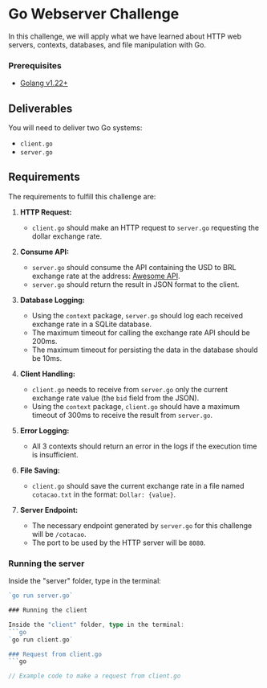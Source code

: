 # Go Webserver Challenge

In this challenge, we will apply what we have learned about HTTP web servers, contexts, databases, and file manipulation with Go.

### Prerequisites

- [Golang v1.22+](https://golang.org/) 

## Deliverables

You will need to deliver two Go systems:
- `client.go`
- `server.go`

## Requirements

The requirements to fulfill this challenge are:

1. **HTTP Request:**
   - `client.go` should make an HTTP request to `server.go` requesting the dollar exchange rate.

2. **Consume API:**
   - `server.go` should consume the API containing the USD to BRL exchange rate at the address: [Awesome API](https://economia.awesomeapi.com.br/json/last/USD-BRL).
   - `server.go` should return the result in JSON format to the client.

3. **Database Logging:**
   - Using the `context` package, `server.go` should log each received exchange rate in a SQLite database.
   - The maximum timeout for calling the exchange rate API should be 200ms.
   - The maximum timeout for persisting the data in the database should be 10ms.

4. **Client Handling:**
   - `client.go` needs to receive from `server.go` only the current exchange rate value (the `bid` field from the JSON).
   - Using the `context` package, `client.go` should have a maximum timeout of 300ms to receive the result from `server.go`.

5. **Error Logging:**
   - All 3 contexts should return an error in the logs if the execution time is insufficient.

6. **File Saving:**
   - `client.go` should save the current exchange rate in a file named `cotacao.txt` in the format: `Dollar: {value}`.

7. **Server Endpoint:**
   - The necessary endpoint generated by `server.go` for this challenge will be `/cotacao`.
   - The port to be used by the HTTP server will be `8080`.

### Running the server

Inside the "server" folder, type in the terminal:
```go
`go run server.go`

### Running the client

Inside the "client" folder, type in the terminal:
```go
`go run client.go`

### Request from client.go
```go

// Example code to make a request from client.go
